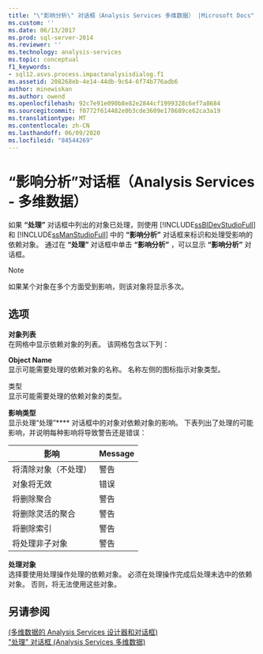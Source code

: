 ```yaml
---
title: "\"影响分析\" 对话框（Analysis Services 多维数据） |Microsoft Docs"
ms.custom: ''
ms.date: 06/13/2017
ms.prod: sql-server-2014
ms.reviewer: ''
ms.technology: analysis-services
ms.topic: conceptual
f1_keywords:
- sql12.asvs.process.impactanalysisdialog.f1
ms.assetid: 208268eb-4e14-44db-9c64-6f74b776adb6
author: minewiskan
ms.author: owend
ms.openlocfilehash: 92c7e91e090b8e82e2844cf1999328c6ef7a8684
ms.sourcegitcommit: f0772f614482e0b3cde3609e178689ce62ca3a19
ms.translationtype: MT
ms.contentlocale: zh-CN
ms.lasthandoff: 06/09/2020
ms.locfileid: "84544269"
---
```

# <a name="impact-analysis-dialog-box-analysis-services---multidimensional-data"></a>“影响分析”对话框（Analysis Services - 多维数据）
  如果 **“处理”** 对话框中列出的对象已处理，则使用 [!INCLUDE[ssBIDevStudioFull](../includes/ssbidevstudiofull-md.md)] 和 [!INCLUDE[ssManStudioFull](../includes/ssmanstudiofull-md.md)] 中的 **“影响分析”** 对话框来标识和处理受影响的依赖对象。 通过在 **“处理”** 对话框中单击 **“影响分析”** ，可以显示 **“影响分析”** 对话框。  
  
> [!NOTE]  
>  如果某个对象在多个方面受到影响，则该对象将显示多次。  
  
## <a name="options"></a>选项  
 **对象列表**  
 在网格中显示依赖对象的列表。 该网格包含以下列：  
  
 **Object Name**  
 显示可能需要处理的依赖对象的名称。 名称左侧的图标指示对象类型。  
  
 类型  
 显示可能需要处理的依赖对象的类型。  
  
 **影响类型**  
 显示处理“处理”**** 对话框中的对象对依赖对象的影响。 下表列出了处理的可能影响，并说明每种影响将导致警告还是错误：  
  
|影响|Message|  
|------------|-------------|  
|将清除对象（不处理）|警告|  
|对象将无效|错误|  
|将删除聚合|警告|  
|将删除灵活的聚合|警告|  
|将删除索引|警告|  
|将处理非子对象|警告|  
  
 **处理对象**  
 选择要使用处理操作处理的依赖对象。 必须在处理操作完成后处理未选中的依赖对象。 否则，将无法使用这些对象。  
  
## <a name="see-also"></a>另请参阅  
 [&#40;多维数据的 Analysis Services 设计器和对话框&#41;](analysis-services-designers-and-dialog-boxes-multidimensional-data.md)   
 ["处理" 对话框 &#40;Analysis Services 多维数据&#41;](process-dialog-box-analysis-services-multidimensional-data.md)  
  
  
